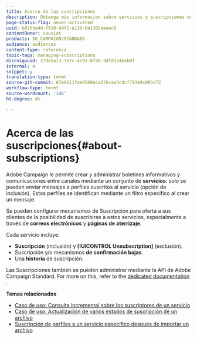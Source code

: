 ```yaml
---
title: Acerca de las suscripciones
description: Obtenga más información sobre servicios y suscripciones en Campaign Standard.
page-status-flag: never-activated
uuid: b0263e40-f910-49f2-a138-0a1302aeeec6
contentOwner: sauviat
products: SG_CAMPAIGN/STANDARD
audience: audiences
content-type: reference
topic-tags: managing-subscriptions
discoiquuid: 27de5a13-7b7c-4c91-bf26-3dfd324beb8f
internal: n
snippet: y
translation-type: tm+mt
source-git-commit: 87e0611fae0560aca276caa3c4cf793e9c095d72
workflow-type: tm+mt
source-wordcount: '146'
ht-degree: 4%

---
```



# Acerca de las suscripciones{#about-subscriptions}

Adobe Campaign le permite crear y administrar boletines informativos y comunicaciones entre canales mediante un conjunto de **servicios**: solo se pueden enviar mensajes a perfiles suscritos al servicio (opción de inclusión). Estos perfiles se identifican mediante un filtro específico al crear un mensaje.

Se pueden configurar mecanismos de Suscripción para oferta a sus clientes de la posibilidad de suscribirse a estos servicios, especialmente a través de **correos electrónicos** y **páginas de aterrizaje**.

Cada servicio incluye:

* **Suscripción** (inclusión) y **[!UICONTROL Unsubscription]** (exclusión).
* Suscripción y/o mecanismos **de confirmación bajas**.
* Una **historia** de suscripción.

Las Suscripciones también se pueden administrar mediante la API de Adobe Campaign Standard. For more on this, refer to the [dedicated documentation](../../api/using/creating-a-service.md) .

**Temas relacionados**

* [Caso de uso: Consulta incremental sobre los suscriptores de un servicio](../../automating/using/incremental-query-on-subscribers.md)
* [Caso de uso: Actualización de varios estados de suscripción de un archivo](../../automating/using/updating-subscriptions-from-file.md)
* [Suscripción de perfiles a un servicio específico después de importar un archivo](../../automating/using/subscribing-profiles-from-file.md)
